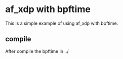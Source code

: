 # af_xdp with bpftime

This is a simple example of using af_xdp with bpftime.

## compile

After compile the bpftime in ../


